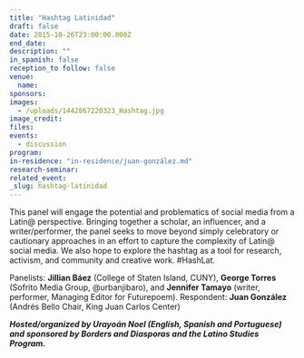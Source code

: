 ```yaml
---
title: "Hashtag Latinidad"
draft: false
date: 2015-10-26T23:00:00.000Z
end_date:
description: ""
in_spanish: false
reception_to follow: false
venue:
  name:
sponsors:
images:
  - /uploads/1442867220323_Hashtag.jpg
image_credit:
files:
events:
  - discussion
program:
in-residence: "in-residence/juan-gonzález.md"
research-seminar:
related_event:
_slug: hashtag-latinidad
---
```


This panel will engage the potential and problematics of social media from a Latin@ perspective. Bringing together a scholar, an influencer, and a writer/performer, the panel seeks to move beyond simply celebratory or cautionary approaches in an effort to capture the complexity of Latin@ social media. We also hope to explore the hashtag as a tool for research, activism, and community and creative work. #HashLat.

Panelists: **Jillian Báez** (College of Staten Island, CUNY), **George Torres** (Sofrito Media Group, @urbanjibaro), and **Jennifer Tamayo** (writer, performer, Managing Editor for Futurepoem). Respondent: **Juan González** (Andrés Bello Chair, King Juan Carlos Center)

**_Hosted/organized by Urayoán Noel (English, Spanish and Portuguese) and sponsored by Borders and Diasporas and the Latino Studies Program._**

